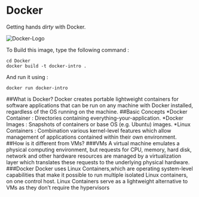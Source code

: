 # Docker
Getting hands *dirty* with Docker.

![Docker-Logo](https://docs.docker.com/dist/assets/images/logo.png)

To Build this image, type the following command :
```
cd Docker
docker build -t docker-intro .
```
And run it using : 
```
docker run docker-intro
```
##What is Docker?
Docker creates portable lightweight containers for software applications that can be run on any machine with Docker installed, regardless of the OS running on the machine.
##Basic Concepts
*Docker Container : Directories containing everything-your-application.
*Docker Images    : Snapshots of containers or base OS (e.g. Ubuntu) images.
*Linux Containers : Combination various kernel-level features which allow management of applications contained within their own environment.
##How is it different from VMs?
###VMs
A virtual machine emulates a physical computing environment, but requests for CPU, memory, hard disk, network and other hardware resources are managed by a virtualization layer which translates these requests to the underlying physical hardware.
###Docker
Docker uses Linux Containers,which are operating system-level capabilities that make it possible to run multiple isolated Linux containers, on one control host. Linux Containers serve as a lightweight alternative to VMs as they don’t require the hypervisors
